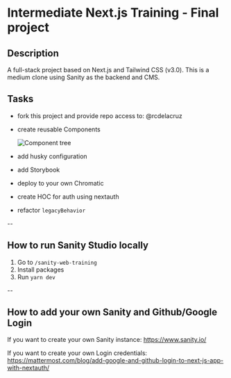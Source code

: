 # Intermediate Next.js Training - Final project

## Description

A full-stack project based on Next.js and Tailwind CSS (v3.0).
This is a medium clone using Sanity as the backend and CMS.

## Tasks

- fork this project and provide repo access to: @rcdelacruz
- create reusable Components

  ![](/public/component-tree.png 'Component tree')

- add husky configuration
- add Storybook
- deploy to your own Chromatic
- create HOC for auth using nextauth
- refactor `legacyBehavior`

--

## How to run Sanity Studio locally

1. Go to `/sanity-web-training`
2. Install packages
3. Run `yarn dev`

--

## How to add your own Sanity and Github/Google Login

If you want to create your own Sanity instance:
https://www.sanity.io/

If you want to create your own Login credentials:
https://mattermost.com/blog/add-google-and-github-login-to-next-js-app-with-nextauth/
